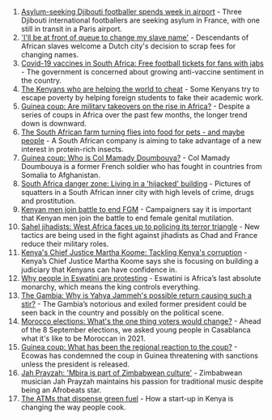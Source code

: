 1. [Asylum-seeking Djibouti footballer spends week in airport](https://www.bbc.co.uk/sport/africa/58506588?at_medium=RSS&at_campaign=KARANGA) - Three Djibouti international footballers are seeking asylum in France, with one still in transit in a Paris airport.
2. ['I'll be at front of queue to change my slave name'](https://www.bbc.co.uk/news/world-europe-58492848?at_medium=RSS&at_campaign=KARANGA) - Descendants of African slaves welcome a Dutch city's decision to scrap fees for changing names.
3. [Covid-19 vaccines in South Africa: Free football tickets for fans with jabs](https://www.bbc.co.uk/news/world-africa-58499691?at_medium=RSS&at_campaign=KARANGA) - The government is concerned about growing anti-vaccine sentiment in the country.
4. [The Kenyans who are helping the world to cheat](https://www.bbc.co.uk/news/blogs-trending-58465189?at_medium=RSS&at_campaign=KARANGA) - Some Kenyans try to escape poverty by helping foreign students to fake their academic work.
5. [Guinea coup: Are military takeovers on the rise in Africa?](https://www.bbc.co.uk/news/world-africa-46783600?at_medium=RSS&at_campaign=KARANGA) - Despite a series of coups in Africa over the past few months, the longer trend down is downward.
6. [The South African farm turning flies into food for pets - and maybe people](https://www.bbc.co.uk/news/world-africa-58384761?at_medium=RSS&at_campaign=KARANGA) - A South African company is aiming to take advantage of a new interest in protein-rich insects.
7. [Guinea coup: Who is Col Mamady Doumbouya?](https://www.bbc.co.uk/news/world-africa-58461971?at_medium=RSS&at_campaign=KARANGA) - Col Mamady Doumbouya is a former French soldier who has fought in countries from Somalia to Afghanistan.
8. [South Africa danger zone: Living in a 'hijacked' building](https://www.bbc.co.uk/news/world-africa-58348750?at_medium=RSS&at_campaign=KARANGA) - Pictures of squatters in a South African inner city with high levels of crime, drugs and prostitution.
9. [Kenyan men join battle to end FGM](https://www.bbc.co.uk/news/world-africa-58200718?at_medium=RSS&at_campaign=KARANGA) - Campaigners say it is important that Kenyan men join the battle to end female genital mutilation.
10. [Sahel jihadists: West Africa faces up to policing its terror triangle](https://www.bbc.co.uk/news/world-africa-58438905?at_medium=RSS&at_campaign=KARANGA) - New tactics are being used in the fight against jihadists as Chad and France reduce their military roles.
11. [Kenya's Chief Justice Martha Koome: Tackling Kenya's corruption](https://www.bbc.co.uk/news/world-africa-58504720?at_medium=RSS&at_campaign=KARANGA) - Kenya’s Chief Justice Martha Koome says she is focusing on building a judiciary that Kenyans can have confidence in.
12. [Why people in Eswatini are protesting](https://www.bbc.co.uk/news/world-africa-58492598?at_medium=RSS&at_campaign=KARANGA) - Eswatini is Africa’s last absolute monarchy, which means the king controls everything.
13. [The Gambia: Why is Yahya Jammeh's possible return causing such a stir?](https://www.bbc.co.uk/news/world-africa-58493641?at_medium=RSS&at_campaign=KARANGA) - The Gambia’s notorious and exiled former president could be seen back in the country and possibly on the political scene.
14. [Morocco elections: What's the one thing voters would change?](https://www.bbc.co.uk/news/world-africa-58469670?at_medium=RSS&at_campaign=KARANGA) - Ahead of the 8 September elections, we asked young people in Casablanca what it's like to be Moroccan in 2021.
15. [Guinea coup: What has been the regional reaction to the coup?](https://www.bbc.co.uk/news/world-africa-58469810?at_medium=RSS&at_campaign=KARANGA) - Ecowas has condemned the coup in Guinea threatening with sanctions unless the president is released.
16. [Jah Prayzah: 'Mbira is part of Zimbabwean culture'](https://www.bbc.co.uk/news/world-africa-58443059?at_medium=RSS&at_campaign=KARANGA) - Zimbabwean musician Jah Prayzah maintains his passion for traditional music despite being an Afrobeats star.
17. [The ATMs that dispense green fuel](https://www.bbc.co.uk/news/stories-58425184?at_medium=RSS&at_campaign=KARANGA) - How a start-up in Kenya is changing the way people cook.
